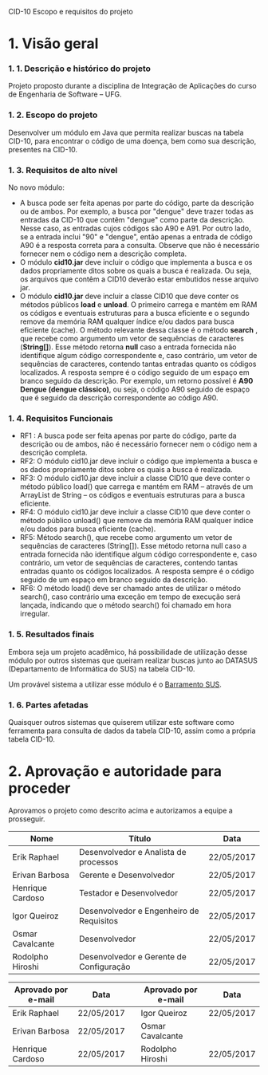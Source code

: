 CID-10
Escopo e requisitos do projeto

# 1. Visão geral

### 1. 1. Descrição e histórico do projeto

Projeto proposto durante a disciplina de Integração de Aplicações do curso de Engenharia de Software – UFG.

### 1. 2. Escopo do projeto

Desenvolver um módulo em Java que permita realizar buscas na tabela CID-10, para encontrar o código de uma doença, bem como sua descrição, presentes na CID-10.

### 1. 3. Requisitos de alto nível

No novo módulo:

- A busca pode ser feita apenas por parte do código, parte da descrição ou de ambos. Por exemplo, a busca por &quot;dengue&quot; deve trazer todas as entradas da CID-10 que contêm &quot;dengue&quot; como parte da descrição. Nesse caso, as entradas cujos códigos são A90 e A91. Por outro lado, se a entrada inclui &quot;90&quot; e &quot;dengue&quot;, então apenas a entrada de código A90 é a resposta correta para a consulta. Observe que não é necessário fornecer nem o código nem a descrição completa.
- O módulo  **cid10.jar**  deve incluir o código que implementa a busca e os dados propriamente ditos sobre os quais a busca é realizada. Ou seja, os arquivos que contêm a CID10 deverão estar embutidos nesse arquivo jar.
- O módulo  **cid10.jar**  deve incluir a classe CID10 que deve conter os métodos públicos  **load**  e  **unload**. O primeiro carrega e mantém em RAM os códigos e eventuais estruturas para a busca eficiente e o segundo remove da memória RAM qualquer índice e/ou dados para busca eficiente (cache). O método relevante dessa classe é o método  **search** , que recebe como argumento um vetor de sequências de caracteres (**String[]**). Esse método retorna  **null**  caso a entrada fornecida não identifique algum código correspondente e, caso contrário, um vetor de sequências de caracteres, contendo tantas entradas quanto os códigos localizados. A resposta sempre é o código seguido de um espaço em branco seguido da descrição. Por exemplo, um retorno possível é **A90 Dengue (dengue clássico)**, ou seja, o código A90 seguido de espaço que é seguido da descrição correspondente ao código A90.

### 1. 4. Requisitos Funcionais

- RF1 : A busca pode ser feita apenas por parte do código, parte da descrição ou de ambos, não é necessário fornecer nem o código nem a descrição completa.
- RF2: O módulo cid10.jar deve incluir o código que implementa a busca e os dados propriamente ditos sobre os quais a busca é realizada.
- RF3: O módulo cid10.jar deve incluir a classe CID10 que deve conter o método público load() que carrega e mantém em RAM – através de um ArrayList de String – os códigos e eventuais estruturas para a busca eficiente.
- RF4: O módulo cid10.jar deve incluir a classe CID10 que deve conter o método público unload() que remove da memória RAM qualquer índice e/ou dados para busca eficiente (cache).
- RF5: Método search(), que recebe como argumento um vetor de sequências de caracteres (String[]). Esse método retorna null caso a entrada fornecida não identifique algum código correspondente e, caso contrário, um vetor de sequências de caracteres, contendo tantas entradas quanto os códigos localizados. A resposta sempre é o código seguido de um espaço em branco seguido da descrição.
- RF6: O método load() deve ser chamado antes de utilizar o método search(), caso contrário uma exceção em tempo de execução será lançada, indicando que o método search() foi chamado em hora irregular.

### 1. 5. Resultados finais

Embora seja um projeto acadêmico, há possibilidade de utilização desse módulo por outros sistemas que queiram realizar buscas junto ao DATASUS (Departamento de Informática do SUS) na tabela CID-10.

Um provável sistema a utilizar esse módulo é o [Barramento SUS](https://github.com/kyriosdata/db/wiki/Barramento-SUS).

### 1. 6. Partes afetadas

 Quaisquer outros sistemas que quiserem utilizar este software como ferramenta para consulta de dados da tabela CID-10, assim como a própria tabela CID-10.

# 2. Aprovação e autoridade para proceder

Aprovamos o projeto como descrito acima e autorizamos a equipe a prosseguir.

| Nome | Título | Data |
| --- | --- | --- |
| Erik Raphael | Desenvolvedor e Analista de processos | 22/05/2017 |
| Erivan Barbosa | Gerente e Desenvolvedor | 22/05/2017 |
| Henrique Cardoso | Testador e Desenvolvedor | 22/05/2017 |
| Igor Queiroz | Desenvolvedor e Engenheiro de Requisitos | 22/05/2017 |
| Osmar Cavalcante | Desenvolvedor | 22/05/2017 |
| Rodolpho Hiroshi | Desenvolvedor e Gerente de Configuração | 22/05/2017 |

| Aprovado por e-mail | Data |   | Aprovado por e-mail | Data |
| --- | --- | --- | --- | --- |
| Erik Raphael | 22/05/2017 |   | Igor Queiroz | 22/05/2017 |
| Erivan Barbosa | 22/05/2017 |   | Osmar Cavalcante | |
| Henrique Cardoso | 22/05/2017 |   | Rodolpho Hiroshi | 22/05/2017 |
